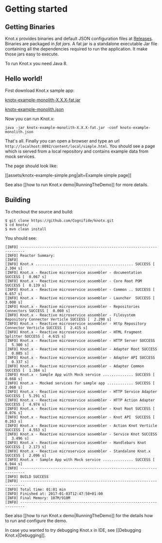 # Getting started

## Getting Binaries
Knot.x provides binaries and default JSON configuration files at [Releases](https://github.com/Cognifide/knotx/releases).
Binaries are packaged in *fat jars*. A fat jar is a standalone executable Jar file containing all 
the dependencies required to run the application. It make those jars easy to execute.

To run Knot.x you need Java 8.

## Hello world!
First download Knot.x sample app:

[knotx-example-monolith-X.X.X-fat.jar](https://github.com/Cognifide/knotx/releases/)

[knotx-example-monolith.json](https://github.com/Cognifide/knotx/releases/)


Now you can run Knot.x:

```
java -jar knotx-example-monolith-X.X.X-fat.jar -conf knotx-example-monolith.json
```

That's all. Finally you can open a browser and type an url `http://localhost:8092/content/local/simple.html`. 
You should see a page which is served from a local repository and contains example data from mock services.

The page should look like:

[[assets/knotx-example-simple.png|alt=Example simple page]]

See also [[how to run Knot.x demo|RunningTheDemo]] for more details.

## Building

To checkout the source and build:

```
$ git clone https://github.com/Cognifide/knotx.git
$ cd knotx/
$ mvn clean install
```

You should see:

```
[INFO] ------------------------------------------------------------------------
[INFO] Reactor Summary:
[INFO]
[INFO] Knot.x ............................................. SUCCESS [  2.304 s]
[INFO] Knot.x - Reactive microservice assembler - documentation SUCCESS [  0.067 s]
[INFO] Knot.x - Reactive microservice assembler - Core Root POM SUCCESS [  0.139 s]
[INFO] Knot.x - Reactive microservice assembler - Common .. SUCCESS [  6.657 s]
[INFO] Knot.x - Reactive microservice assembler - Launcher  SUCCESS [  3.008 s]
[INFO] Knot.x - Reactive microservice assembler - Repositories Connectors SUCCESS [  0.060 s]
[INFO] Knot.x - Reactive microservice assembler - Filesystem Repository Connector Verticle SUCCESS [  2.290 s]
[INFO] Knot.x - Reactive microservice assembler - Http Repository Connector Verticle SUCCESS [  2.415 s]
[INFO] Knot.x - Reactive microservice assembler - HTML Fragment Splitter SUCCESS [  4.615 s]
[INFO] Knot.x - Reactive microservice assembler - HTTP Server SUCCESS [  5.300 s]
[INFO] Knot.x - Reactive microservice assembler - Adapter Root SUCCESS [  0.085 s]
[INFO] Knot.x - Reactive microservice assembler - Adapter API SUCCESS [  0.337 s]
[INFO] Knot.x - Reactive microservice assembler - Adapter Common SUCCESS [  1.384 s]
[INFO] Knot.x - Sample App with Mock service .............. SUCCESS [  0.668 s]
[INFO] Knot.x - Mocked services for sample app ............ SUCCESS [  2.068 s]
[INFO] Knot.x - Reactive microservice assembler - HTTP Service Adapter SUCCESS [  5.291 s]
[INFO] Knot.x - Reactive microservice assembler - HTTP Action Adapter SUCCESS [  4.974 s]
[INFO] Knot.x - Reactive microservice assembler - Knot Root SUCCESS [  0.076 s]
[INFO] Knot.x - Reactive microservice assembler - Knot API  SUCCESS [  0.263 s]
[INFO] Knot.x - Reactive microservice assembler - Action Knot Verticle SUCCESS [  4.553 s]
[INFO] Knot.x - Reactive microservice assembler - Service Knot SUCCESS [  3.496 s]
[INFO] Knot.x - Reactive microservice assembler - Handlebars Knot SUCCESS [  2.173 s]
[INFO] Knot.x - Reactive microservice assembler - Standalone Knot.x SUCCESS [  2.096 s]
[INFO] Knot.x - Sample App with Mock service .............. SUCCESS [  6.944 s]
[INFO] ------------------------------------------------------------------------
[INFO] BUILD SUCCESS
[INFO] ------------------------------------------------------------------------
[INFO] Total time: 01:01 min
[INFO] Finished at: 2017-01-03T12:47:50+01:00
[INFO] Final Memory: 107M/910M
[INFO] ------------------------------------------------------------------------

```

See also [[how to run Knot.x demo|RunningTheDemo]] for the details how to run and configure the demo.

In case you wanted to try debugging Knot.x in IDE, see [[Debugging Knot.x|Debugging]].

